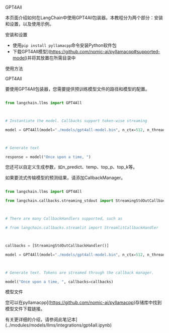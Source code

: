 GPT4All


本页面介绍如何在LangChain中使用GPT4All包装器。本教程分为两个部分：安装和设置，以及使用示例。


安装和设置


- 使用`pip install pyllamacpp`命令安装Python软件包
- 下载GPT4All模型](https://github.com/nomic-ai/pyllamacpp#supported-model)并将其放置在所需目录中


使用方法


GPT4All


要使用GPT4All包装器，您需要提供预训练模型文件的路径和模型的配置。


```python

from langchain.llms import GPT4All



# Instantiate the model. Callbacks support token-wise streaming

model = GPT4All(model="./models/gpt4all-model.bin", n_ctx=512, n_threads=8)



# Generate text

response = model("Once upon a time, ")

```



您还可以自定义生成参数，如n_predict、temp、top_p、top_k等。


如果要流式传输模型的预测结果，请添加CallbackManager。


```python

from langchain.llms import GPT4All

from langchain.callbacks.streaming_stdout import StreamingStdOutCallbackHandler



# There are many CallbackHandlers supported, such as

# from langchain.callbacks.streamlit import StreamlitCallbackHandler



callbacks = [StreamingStdOutCallbackHandler()]

model = GPT4All(model="./models/gpt4all-model.bin", n_ctx=512, n_threads=8)



# Generate text. Tokens are streamed through the callback manager.

model("Once upon a time, ", callbacks=callbacks)

```



模型文件


您可以在pyllamacpp](https://github.com/nomic-ai/pyllamacpp)存储库中找到模型文件下载链接。


有关更详细的介绍，请参阅此笔记本](../modules/models/llms/integrations/gpt4all.ipynb)
